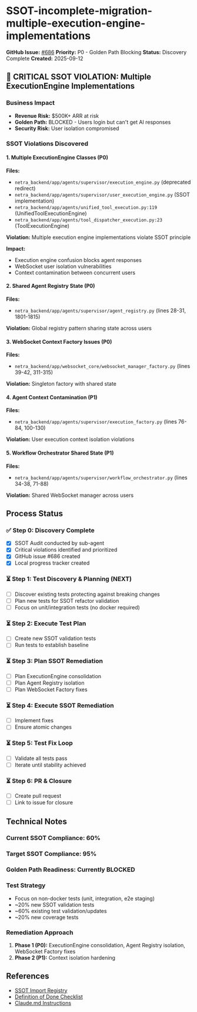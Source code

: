 # SSOT-incomplete-migration-multiple-execution-engine-implementations

**GitHub Issue:** [#686](https://github.com/netra-systems/netra-apex/issues/686)
**Priority:** P0 - Golden Path Blocking
**Status:** Discovery Complete
**Created:** 2025-09-12

## 🚨 CRITICAL SSOT VIOLATION: Multiple ExecutionEngine Implementations

### Business Impact
- **Revenue Risk:** $500K+ ARR at risk
- **Golden Path:** BLOCKED - Users login but can't get AI responses
- **Security Risk:** User isolation compromised

### SSOT Violations Discovered

#### 1. Multiple ExecutionEngine Classes (P0)
**Files:**
- `netra_backend/app/agents/supervisor/execution_engine.py` (deprecated redirect)
- `netra_backend/app/agents/supervisor/user_execution_engine.py` (SSOT implementation)
- `netra_backend/app/agents/unified_tool_execution.py:119` (UnifiedToolExecutionEngine)
- `netra_backend/app/agents/tool_dispatcher_execution.py:23` (ToolExecutionEngine)

**Violation:** Multiple execution engine implementations violate SSOT principle

**Impact:**
- Execution engine confusion blocks agent responses
- WebSocket user isolation vulnerabilities
- Context contamination between concurrent users

#### 2. Shared Agent Registry State (P0)
**Files:**
- `netra_backend/app/agents/supervisor/agent_registry.py` (lines 28-31, 1801-1815)

**Violation:** Global registry pattern sharing state across users

#### 3. WebSocket Context Factory Issues (P0)
**Files:**
- `netra_backend/app/websocket_core/websocket_manager_factory.py` (lines 39-42, 311-315)

**Violation:** Singleton factory with shared state

#### 4. Agent Context Contamination (P1)
**Files:**
- `netra_backend/app/agents/supervisor/execution_factory.py` (lines 76-84, 100-130)

**Violation:** User execution context isolation violations

#### 5. Workflow Orchestrator Shared State (P1)
**Files:**
- `netra_backend/app/agents/supervisor/workflow_orchestrator.py` (lines 34-38, 71-88)

**Violation:** Shared WebSocket manager across users

## Process Status

### ✅ Step 0: Discovery Complete
- [x] SSOT Audit conducted by sub-agent
- [x] Critical violations identified and prioritized
- [x] GitHub issue #686 created
- [x] Local progress tracker created

### ⏳ Step 1: Test Discovery & Planning (NEXT)
- [ ] Discover existing tests protecting against breaking changes
- [ ] Plan new tests for SSOT refactor validation
- [ ] Focus on unit/integration tests (no docker required)

### ⏳ Step 2: Execute Test Plan
- [ ] Create new SSOT validation tests
- [ ] Run tests to establish baseline

### ⏳ Step 3: Plan SSOT Remediation
- [ ] Plan ExecutionEngine consolidation
- [ ] Plan Agent Registry isolation
- [ ] Plan WebSocket Factory fixes

### ⏳ Step 4: Execute SSOT Remediation
- [ ] Implement fixes
- [ ] Ensure atomic changes

### ⏳ Step 5: Test Fix Loop
- [ ] Validate all tests pass
- [ ] Iterate until stability achieved

### ⏳ Step 6: PR & Closure
- [ ] Create pull request
- [ ] Link to issue for closure

## Technical Notes

### Current SSOT Compliance: 60%
### Target SSOT Compliance: 95%
### Golden Path Readiness: Currently BLOCKED

### Test Strategy
- Focus on non-docker tests (unit, integration, e2e staging)
- ~20% new SSOT validation tests
- ~60% existing test validation/updates
- ~20% new coverage tests

### Remediation Approach
1. **Phase 1 (P0):** ExecutionEngine consolidation, Agent Registry isolation, WebSocket Factory fixes
2. **Phase 2 (P1):** Context isolation hardening

## References
- [SSOT Import Registry](SSOT_IMPORT_REGISTRY.md)
- [Definition of Done Checklist](reports/DEFINITION_OF_DONE_CHECKLIST.md)
- [Claude.md Instructions](CLAUDE.md)